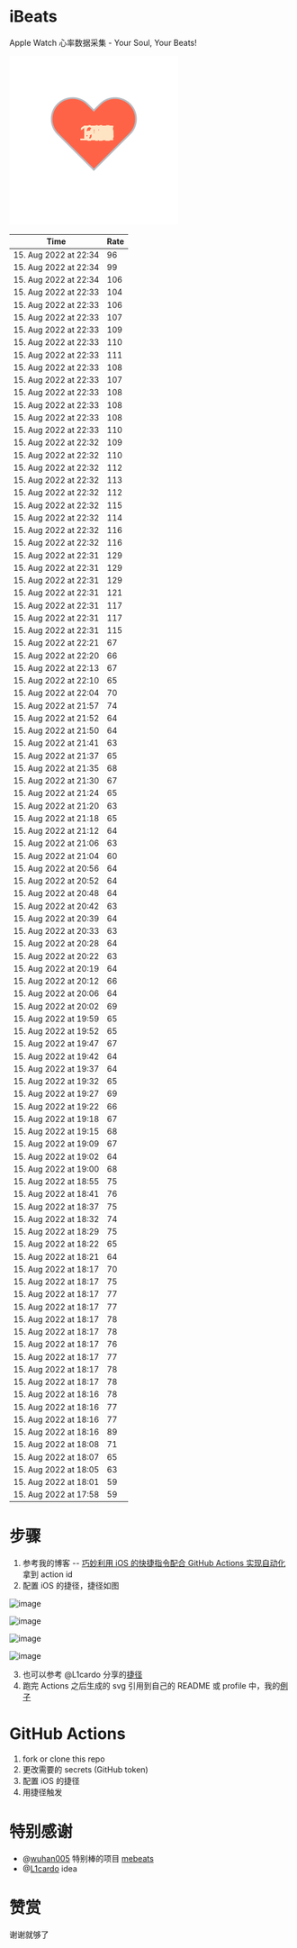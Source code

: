 # iBeats
Apple Watch 心率数据采集 - Your Soul, Your Beats!

![](./files/heart.svg)

<!--START_SECTION:my_heart_rate-->
| Time | Rate | 
 | ---- | ---- | 
| 15. Aug 2022 at 22:34 | 96 |
| 15. Aug 2022 at 22:34 | 99 |
| 15. Aug 2022 at 22:34 | 106 |
| 15. Aug 2022 at 22:33 | 104 |
| 15. Aug 2022 at 22:33 | 106 |
| 15. Aug 2022 at 22:33 | 107 |
| 15. Aug 2022 at 22:33 | 109 |
| 15. Aug 2022 at 22:33 | 110 |
| 15. Aug 2022 at 22:33 | 111 |
| 15. Aug 2022 at 22:33 | 108 |
| 15. Aug 2022 at 22:33 | 107 |
| 15. Aug 2022 at 22:33 | 108 |
| 15. Aug 2022 at 22:33 | 108 |
| 15. Aug 2022 at 22:33 | 108 |
| 15. Aug 2022 at 22:33 | 110 |
| 15. Aug 2022 at 22:32 | 109 |
| 15. Aug 2022 at 22:32 | 110 |
| 15. Aug 2022 at 22:32 | 112 |
| 15. Aug 2022 at 22:32 | 113 |
| 15. Aug 2022 at 22:32 | 112 |
| 15. Aug 2022 at 22:32 | 115 |
| 15. Aug 2022 at 22:32 | 114 |
| 15. Aug 2022 at 22:32 | 116 |
| 15. Aug 2022 at 22:32 | 116 |
| 15. Aug 2022 at 22:31 | 129 |
| 15. Aug 2022 at 22:31 | 129 |
| 15. Aug 2022 at 22:31 | 129 |
| 15. Aug 2022 at 22:31 | 121 |
| 15. Aug 2022 at 22:31 | 117 |
| 15. Aug 2022 at 22:31 | 117 |
| 15. Aug 2022 at 22:31 | 115 |
| 15. Aug 2022 at 22:21 | 67 |
| 15. Aug 2022 at 22:20 | 66 |
| 15. Aug 2022 at 22:13 | 67 |
| 15. Aug 2022 at 22:10 | 65 |
| 15. Aug 2022 at 22:04 | 70 |
| 15. Aug 2022 at 21:57 | 74 |
| 15. Aug 2022 at 21:52 | 64 |
| 15. Aug 2022 at 21:50 | 64 |
| 15. Aug 2022 at 21:41 | 63 |
| 15. Aug 2022 at 21:37 | 65 |
| 15. Aug 2022 at 21:35 | 68 |
| 15. Aug 2022 at 21:30 | 67 |
| 15. Aug 2022 at 21:24 | 65 |
| 15. Aug 2022 at 21:20 | 63 |
| 15. Aug 2022 at 21:18 | 65 |
| 15. Aug 2022 at 21:12 | 64 |
| 15. Aug 2022 at 21:06 | 63 |
| 15. Aug 2022 at 21:04 | 60 |
| 15. Aug 2022 at 20:56 | 64 |
| 15. Aug 2022 at 20:52 | 64 |
| 15. Aug 2022 at 20:48 | 64 |
| 15. Aug 2022 at 20:42 | 63 |
| 15. Aug 2022 at 20:39 | 64 |
| 15. Aug 2022 at 20:33 | 63 |
| 15. Aug 2022 at 20:28 | 64 |
| 15. Aug 2022 at 20:22 | 63 |
| 15. Aug 2022 at 20:19 | 64 |
| 15. Aug 2022 at 20:12 | 66 |
| 15. Aug 2022 at 20:06 | 64 |
| 15. Aug 2022 at 20:02 | 69 |
| 15. Aug 2022 at 19:59 | 65 |
| 15. Aug 2022 at 19:52 | 65 |
| 15. Aug 2022 at 19:47 | 67 |
| 15. Aug 2022 at 19:42 | 64 |
| 15. Aug 2022 at 19:37 | 64 |
| 15. Aug 2022 at 19:32 | 65 |
| 15. Aug 2022 at 19:27 | 69 |
| 15. Aug 2022 at 19:22 | 66 |
| 15. Aug 2022 at 19:18 | 67 |
| 15. Aug 2022 at 19:15 | 68 |
| 15. Aug 2022 at 19:09 | 67 |
| 15. Aug 2022 at 19:02 | 64 |
| 15. Aug 2022 at 19:00 | 68 |
| 15. Aug 2022 at 18:55 | 75 |
| 15. Aug 2022 at 18:41 | 76 |
| 15. Aug 2022 at 18:37 | 75 |
| 15. Aug 2022 at 18:32 | 74 |
| 15. Aug 2022 at 18:29 | 75 |
| 15. Aug 2022 at 18:22 | 65 |
| 15. Aug 2022 at 18:21 | 64 |
| 15. Aug 2022 at 18:17 | 70 |
| 15. Aug 2022 at 18:17 | 75 |
| 15. Aug 2022 at 18:17 | 77 |
| 15. Aug 2022 at 18:17 | 77 |
| 15. Aug 2022 at 18:17 | 78 |
| 15. Aug 2022 at 18:17 | 78 |
| 15. Aug 2022 at 18:17 | 76 |
| 15. Aug 2022 at 18:17 | 77 |
| 15. Aug 2022 at 18:17 | 78 |
| 15. Aug 2022 at 18:17 | 78 |
| 15. Aug 2022 at 18:16 | 78 |
| 15. Aug 2022 at 18:16 | 77 |
| 15. Aug 2022 at 18:16 | 77 |
| 15. Aug 2022 at 18:16 | 89 |
| 15. Aug 2022 at 18:08 | 71 |
| 15. Aug 2022 at 18:07 | 65 |
| 15. Aug 2022 at 18:05 | 63 |
| 15. Aug 2022 at 18:01 | 59 |
| 15. Aug 2022 at 17:58 | 59 |

<!--END_SECTION:my_heart_rate-->

# 步骤
1. 参考我的博客 -- [巧妙利用 iOS 的快捷指令配合 GitHub Actions 实现自动化](https://github.com/yihong0618/gitblog/issues/198) 拿到 action id
2. 配置 iOS 的捷径，捷径如图

![image](https://user-images.githubusercontent.com/15976103/122154218-0db0b480-ce97-11eb-93bb-5aec07c558dc.png)

![image](https://user-images.githubusercontent.com/15976103/122154236-186b4980-ce97-11eb-8e4b-70551a0391ae.png)

![image](https://user-images.githubusercontent.com/15976103/122154268-2d47dd00-ce97-11eb-902e-3acf292265a9.png)

![image](https://user-images.githubusercontent.com/15976103/122174055-fa144680-ceb4-11eb-9be2-3eb83cd516f7.png)

3. 也可以参考 @L1cardo 分享的[捷径](https://www.icloud.com/shortcuts/6ab6047b459c41ad822ad6b94b1c03d4)
4. 跑完 Actions 之后生成的 svg 引用到自己的 README 或 profile 中，我的[例子](https://github.com/yihong0618) 

# GitHub Actions

1. fork or clone this repo
2. 更改需要的 secrets (GitHub token)
3. 配置 iOS 的捷径
4. 用捷径触发

# 特别感谢
- @[wuhan005](https://github.com/wuhan005) 特别棒的项目 [mebeats](https://github.com/wuhan005/mebeats)
- @[L1cardo](https://github.com/L1cardo) idea

# 赞赏
谢谢就够了
